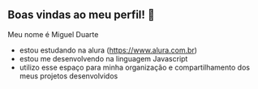 ## Boas vindas ao meu perfil! 💙

Meu nome é Miguel Duarte
- estou estudando na alura (https://www.alura.com.br)
- estou me desenvolvendo na linguagem Javascript
- utilizo esse espaço para minha organização e compartilhamento dos meus projetos desenvolvidos
